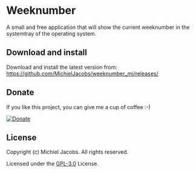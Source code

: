 # Weeknumber
A small and free application that will show the current weeknumber in the systemtray of the operating system.

## Download and install
Download and install the latest version from:
https://github.com/MichielJacobs/weeknumber_mj/releases/


## Donate
If you like this project, you can give me a cup of coffee :-)

[![Donate](https://www.paypalobjects.com/en_US/i/btn/btn_donateCC_LG.gif)](http://paypal.me/MichielJacobs)

## License
Copyright (c) Michiel Jacobs. All rights reserved.

Licensed under the [GPL-3.0](https://github.com/MichielJacobs/weeknumber_mj/blob/master/LICENSE) License.
